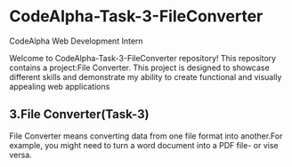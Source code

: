 # CodeAlpha-Task-3-FileConverter

CodeAlpha Web Development Intern

Welcome to CodeAlpha-Task-3-FileConverter repository! This repository contains a project:File Converter. This project is designed to showcase different skills and demonstrate my ability to create functional and visually appealing web applications

## 3.File Converter(Task-3)

File Converter means converting data from one file format into another.For example, you might need to turn a word document into a PDF file- or vise versa.



